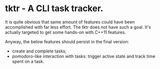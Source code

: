 tktr - A CLI task tracker.
====

It is quite obvious that same amount of features could have been accomplished with far less effort.
The tktr does not have such a goal. It's actually targeted to get some hands-on with C++11 features.

Anyway, the below features should persist in the final version:

- create and complete tasks;
- pomodoro-like interaction with tasks: trigger active state and track time spent on a task.
